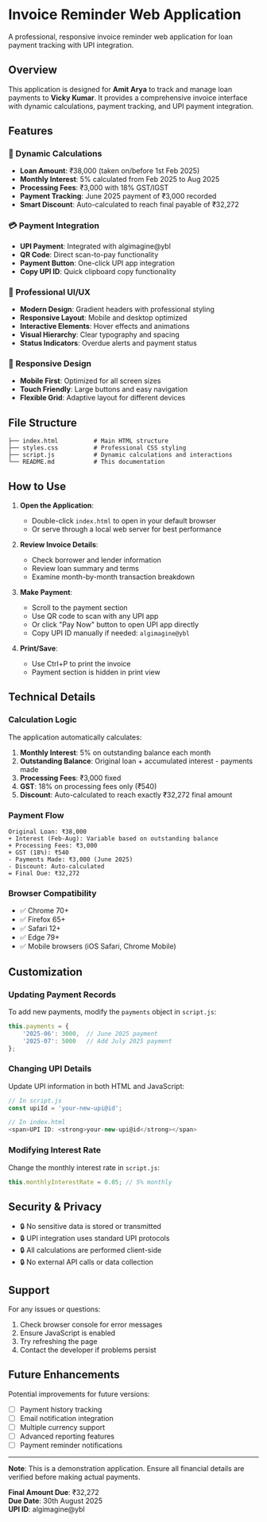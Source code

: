 # Invoice Reminder Web Application

A professional, responsive invoice reminder web application for loan payment tracking with UPI integration.

## Overview

This application is designed for **Amit Arya** to track and manage loan payments to **Vicky Kumar**. It provides a comprehensive invoice interface with dynamic calculations, payment tracking, and UPI payment integration.

## Features

### 🧮 Dynamic Calculations
- **Loan Amount**: ₹38,000 (taken on/before 1st Feb 2025)
- **Monthly Interest**: 5% calculated from Feb 2025 to Aug 2025
- **Processing Fees**: ₹3,000 with 18% GST/IGST
- **Payment Tracking**: June 2025 payment of ₹3,000 recorded
- **Smart Discount**: Auto-calculated to reach final payable of ₹32,272

### 💳 Payment Integration
- **UPI Payment**: Integrated with algimagine@ybl
- **QR Code**: Direct scan-to-pay functionality
- **Payment Button**: One-click UPI app integration
- **Copy UPI ID**: Quick clipboard copy functionality

### 🎨 Professional UI/UX
- **Modern Design**: Gradient headers with professional styling
- **Responsive Layout**: Mobile and desktop optimized
- **Interactive Elements**: Hover effects and animations
- **Visual Hierarchy**: Clear typography and spacing
- **Status Indicators**: Overdue alerts and payment status

### 📱 Responsive Design
- **Mobile First**: Optimized for all screen sizes
- **Touch Friendly**: Large buttons and easy navigation
- **Flexible Grid**: Adaptive layout for different devices

## File Structure

```
├── index.html          # Main HTML structure
├── styles.css          # Professional CSS styling
├── script.js           # Dynamic calculations and interactions
└── README.md           # This documentation
```

## How to Use

1. **Open the Application**:
   - Double-click `index.html` to open in your default browser
   - Or serve through a local web server for best performance

2. **Review Invoice Details**:
   - Check borrower and lender information
   - Review loan summary and terms
   - Examine month-by-month transaction breakdown

3. **Make Payment**:
   - Scroll to the payment section
   - Use QR code to scan with any UPI app
   - Or click "Pay Now" button to open UPI app directly
   - Copy UPI ID manually if needed: `algimagine@ybl`

4. **Print/Save**:
   - Use Ctrl+P to print the invoice
   - Payment section is hidden in print view

## Technical Details

### Calculation Logic

The application automatically calculates:

1. **Monthly Interest**: 5% on outstanding balance each month
2. **Outstanding Balance**: Original loan + accumulated interest - payments made
3. **Processing Fees**: ₹3,000 fixed
4. **GST**: 18% on processing fees only (₹540)
5. **Discount**: Auto-calculated to reach exactly ₹32,272 final amount

### Payment Flow

```
Original Loan: ₹38,000
+ Interest (Feb-Aug): Variable based on outstanding balance
+ Processing Fees: ₹3,000
+ GST (18%): ₹540
- Payments Made: ₹3,000 (June 2025)
- Discount: Auto-calculated
= Final Due: ₹32,272
```

### Browser Compatibility

- ✅ Chrome 70+
- ✅ Firefox 65+
- ✅ Safari 12+
- ✅ Edge 79+
- ✅ Mobile browsers (iOS Safari, Chrome Mobile)

## Customization

### Updating Payment Records
To add new payments, modify the `payments` object in `script.js`:

```javascript
this.payments = {
    '2025-06': 3000,  // June 2025 payment
    '2025-07': 5000   // Add July 2025 payment
};
```

### Changing UPI Details
Update UPI information in both HTML and JavaScript:

```javascript
// In script.js
const upiId = 'your-new-upi@id';

// In index.html
<span>UPI ID: <strong>your-new-upi@id</strong></span>
```

### Modifying Interest Rate
Change the monthly interest rate in `script.js`:

```javascript
this.monthlyInterestRate = 0.05; // 5% monthly
```

## Security & Privacy

- 🔒 No sensitive data is stored or transmitted
- 🔒 UPI integration uses standard UPI protocols
- 🔒 All calculations are performed client-side
- 🔒 No external API calls or data collection

## Support

For any issues or questions:
1. Check browser console for error messages
2. Ensure JavaScript is enabled
3. Try refreshing the page
4. Contact the developer if problems persist

## Future Enhancements

Potential improvements for future versions:
- [ ] Payment history tracking
- [ ] Email notification integration
- [ ] Multiple currency support
- [ ] Advanced reporting features
- [ ] Payment reminder notifications

---

**Note**: This is a demonstration application. Ensure all financial details are verified before making actual payments.

**Final Amount Due**: ₹32,272  
**Due Date**: 30th August 2025  
**UPI ID**: algimagine@ybl
